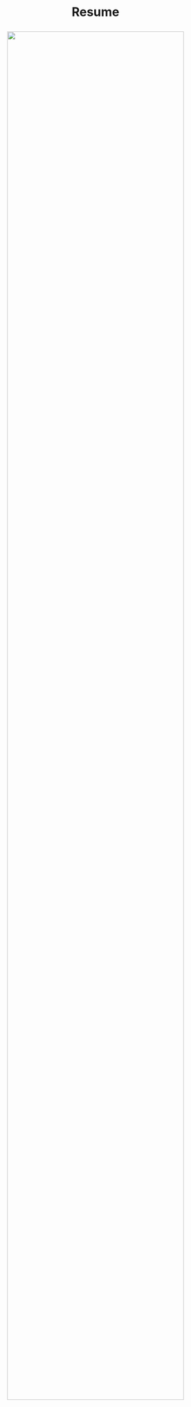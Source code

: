 <h1><p align="center">Resume</p></h1>
<p align="center"><img src="https://i.imgur.com/BKv16FE.jpg" width="90%"></p>
